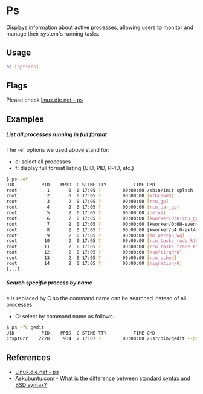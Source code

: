 # Ps

Displays information about active processes, allowing users to monitor and manage their system's running tasks.

## Usage

```bash
ps [options]
```

## Flags

Please check [linux.die.net - ps](https://linux.die.net/man/1/ps)

## Examples

##### List all processes running in full format

The -ef options we used above stand for:

- e: select all processes
- f: display full format listing (UID, PID, PPID, etc.)

```bash
$ ps -ef
UID          PID    PPID  C STIME TTY          TIME CMD
root           1       0  0 17:05 ?        00:00:00 /sbin/init splash
root           2       0  0 17:05 ?        00:00:00 [kthreadd]
root           3       2  0 17:05 ?        00:00:00 [rcu_gp]
root           4       2  0 17:05 ?        00:00:00 [rcu_par_gp]
root           5       2  0 17:05 ?        00:00:00 [netns]
root           6       2  0 17:05 ?        00:00:00 [kworker/0:0-rcu_gp]
root           7       2  0 17:05 ?        00:00:00 [kworker/0:0H-events_highpri
root           8       2  0 17:05 ?        00:00:00 [kworker/u4:0-ext4-rsv-conve
root           9       2  0 17:05 ?        00:00:00 [mm_percpu_wq]
root          10       2  0 17:05 ?        00:00:00 [rcu_tasks_rude_kthread]
root          11       2  0 17:05 ?        00:00:00 [rcu_tasks_trace_kthread]
root          12       2  0 17:05 ?        00:00:00 [ksoftirqd/0]
root          13       2  0 17:05 ?        00:00:00 [rcu_sched]
root          14       2  0 17:05 ?        00:00:00 [migration/0]
[...]
```

##### Search specific process by name

e is replaced by C so the command name can be searched instead of all processes.

- C: select by command name as follows

```bash
$ ps -fC gedit
UID          PID    PPID  C STIME TTY          TIME CMD
crypt0rr    2228     934  2 17:07 ?        00:00:00 /usr/bin/gedit --gapplication-service
```

## References

- [Linux.die.net - ps](https://linux.die.net/man/1/ps)
- [Askubuntu.com - What is the difference between standard syntax and BSD syntax?](https://askubuntu.com/questions/484982/what-is-the-difference-between-standard-syntax-and-bsd-syntax)
